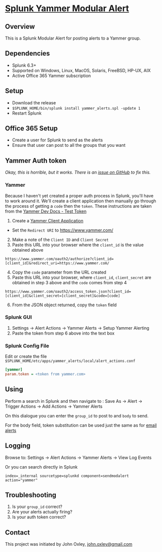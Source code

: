 # [Splunk Yammer Modular Alert](https://github.com/oxo42/SplunkYammerAlert)

## Overview

This is a Splunk Modular Alert for posting alerts to a Yammer group.

## Dependencies

* Splunk 6.3+
* Supported on Windows, Linux, MacOS, Solaris, FreeBSD, HP-UX, AIX
* Active Office 365 Yammer subscription

## Setup

* Download the release
* `$SPLUNK_HOME/bin/splunk install yammer_alerts.spl -update 1`
* Restart Splunk

## Office 365 Setup

* Create a user for Splunk to send as the alerts
* Ensure that user can post to all the groups that you want

## Yammer Auth token

_Okay, this is horrible, but it works.  There is an [issue on GitHub](https://github.com/oxo42/SplunkYammerAlert/issues/1) to fix this._

### Yammer

Because I haven't yet created a proper auth process in Splunk, you'll have to work around it.  We'll create a client application then manually go through the process of getting a `code` then the `token`.  These instructions are taken from the [Yammer Dev Docs - Test Token](https://developer.yammer.com/docs/test-token)

1. Create a [Yammer Client Application](https://www.yammer.com/client_applications)
  * Set the `Redirect URI` to https://www.yammer.com/
2. Make a note of the `Client ID` and `Client Secret`
3. Paste this URL into your browser where the `client_id` is the value obtained above
```
https://www.yammer.com/oauth2/authorize?client_id=[client_id]&redirect_uri=https://www.yammer.com/
```
4. Copy the `code` parameter from the URL created
5. Paste this URL into your browser, where `client_id`, `client_secret` are obtained in step 3 above and the `code` comes from step 4
```
https://www.yammer.com/oauth2/access_token.json?client_id=[client_id]&client_secret=[client_secret]&code=[code]
```
6. From the JSON object returned, copy the `token` field

### Splunk GUI

1. Settings -> Alert Actions -> Yammer Alerts -> Setup Yammer Alerting
2. Paste the token from step 6 above into the text box

### Splunk Config File

Edit or create the file `$SPLUNK_HOME/etc/apps/yammer_alerts/local/alert_actions.conf`

```ini
[yammer]
param.token = <token from yammer.com>
```

## Using

Perform a search in Splunk and then navigate to : Save As -> Alert -> Trigger Actions -> Add Actions -> Yammer Alerts

On this dialogue you can enter the `group_id` to post to and `body` to send.

For the body field, token substitution can be used just the same as for [email alerts](http://docs.splunk.com/Documentation/Splunk/latest/Alert/Setupalertactions#Tokens_available_for_email_notifications)

## Logging

Browse to: Settings -> Alert Actions -> Yammer Alerts -> View Log Events

Or you can search directly in Splunk

```
index=_internal sourcetype=splunkd component=sendmodalert action="yammer"
```

## Troubleshooting

1. Is your `group_id` correct?
2. Are your alerts actually firing?
3. Is your auth token correct?

## Contact

This project was initiated by John Oxley, john.oxley@gmail.com
